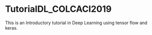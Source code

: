 # TutorialDL_COLCACI2019

This is an Introductory tutorial in Deep Learning using tensor flow and keras.
